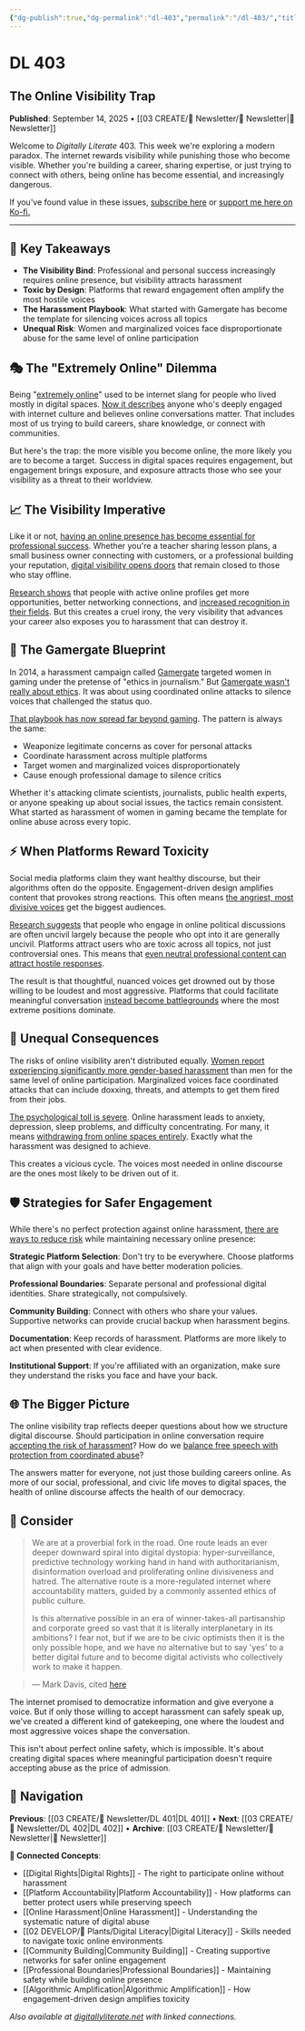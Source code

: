 ```yaml
---
{"dg-publish":true,"dg-permalink":"dl-403","permalink":"/dl-403/","title":"The Online Visibility Trap","tags":["digital-rights","platform-accountability","online-harassment","digital-literacy","community-building","professional-boundaries","algorithmic-amplification","gamergate-legacy"],"created":"2025-09-14","updated":"2025-09-14"}
---
```


# DL 403

## The Online Visibility Trap

**Published**: September 14, 2025 • [[03 CREATE/📧 Newsletter/📧 Newsletter\|📧 Newsletter]]

Welcome to _Digitally Literate_ 403. This week we're exploring a modern paradox. The internet rewards visibility while punishing those who become visible. Whether you're building a career, sharing expertise, or just trying to connect with others, being online has become essential, and increasingly dangerous.

If you've found value in these issues, [subscribe here](https://buttondown.email/digitallyliterate) or [support me here on Ko-fi.](https://ko-fi.com/wiobyrne)

---
## 🔖 Key Takeaways

- **The Visibility Bind**: Professional and personal success increasingly requires online presence, but visibility attracts harassment
- **Toxic by Design**: Platforms that reward engagement often amplify the most hostile voices
- **The Harassment Playbook**: What started with Gamergate has become the template for silencing voices across all topics
- **Unequal Risk**: Women and marginalized voices face disproportionate abuse for the same level of online participation

## 🎭 The "Extremely Online" Dilemma
Being "[extremely online](https://en.wikipedia.org/wiki/Extremely_online)" used to be internet slang for people who lived mostly in digital spaces. [Now it describes](https://reallifemag.com/issue-extremely-online/) anyone who's deeply engaged with internet culture and believes online conversations matter. That includes most of us trying to build careers, share knowledge, or connect with communities.

But here's the trap: the more visible you become online, the more likely you are to become a target. Success in digital spaces requires engagement, but engagement brings exposure, and exposure attracts those who see your visibility as a threat to their worldview.

## 📈 The Visibility Imperative

Like it or not, [having an online presence has become essential for professional success](https://topstackgroup.com/how-social-media-affects-job-opportunities/). Whether you're a teacher sharing lesson plans, a small business owner connecting with customers, or a professional building your reputation, [digital visibility opens doors](https://www.ofe.ca/post/optimizing-your-digital-presence-for-career-success) that remain closed to those who stay offline.

[Research shows](https://www.sciencedirect.com/science/article/pii/S000187912030021X) that people with active online profiles get more opportunities, better networking connections, and [increased recognition in their fields](https://hbr.org/2022/08/strengthen-your-professional-presence-on-social-media). But this creates a cruel irony, the very visibility that advances your career also exposes you to harassment that can destroy it.

## 👾 The Gamergate Blueprint

In 2014, a harassment campaign called [Gamergate](https://en.wikipedia.org/wiki/Gamergate) targeted women in gaming under the pretense of "ethics in journalism." But [Gamergate wasn't really about ethics](https://www.poynter.org/ethics-trust/2025/what-was-gamergate-controversy-ethics-games-journalism/). It was about using coordinated online attacks to silence voices that challenged the status quo.

[That playbook has now spread far beyond gaming](https://libres.uncg.edu/ir/asu/f/Perreault_Gregory_2016_GamerGate%20Controversy%20and%20Journalistic.pdf). The pattern is always the same:

- Weaponize legitimate concerns as cover for personal attacks
- Coordinate harassment across multiple platforms
- Target women and marginalized voices disproportionately
- Cause enough professional damage to silence critics

Whether it's attacking climate scientists, journalists, public health experts, or anyone speaking up about social issues, the tactics remain consistent. What started as harassment of women in gaming became the template for online abuse across every topic.

## ⚡ When Platforms Reward Toxicity

Social media platforms claim they want healthy discourse, but their algorithms often do the opposite. Engagement-driven design amplifies content that provokes strong reactions. This often means [the angriest, most divisive voices](https://www.promarket.org/2025/07/16/how-toxic-content-drives-user-engagement-on-social-media/) get the biggest audiences.

[Research suggests](https://warwick.ac.uk/fac/soc/economics/news/2025/2/toxic_content_and_social_media_user_engagement__are_we_our_own_worst_enemies/) that people who engage in online political discussions are often uncivil largely because the people who opt into it are generally uncivil. Platforms attract users who are toxic across all topics, not just controversial ones. This means that [even neutral professional content can attract hostile responses](https://www.ipr.northwestern.edu/news/2023/why-are-online-political-discussions-so-toxic.html).

The result is that thoughtful, nuanced voices get drowned out by those willing to be loudest and most aggressive. Platforms that could facilitate meaningful conversation [instead become battlegrounds](https://knightcolumbia.org/content/the-algorithmic-management-of-polarization-and-violence-on-social-media) where the most extreme positions dominate.

## 🎯 Unequal Consequences
The risks of online visibility aren't distributed equally. [Women report experiencing significantly more gender-based harassment](https://pmc.ncbi.nlm.nih.gov/articles/PMC6635696/) than men for the same level of online participation. Marginalized voices face coordinated attacks that can include doxxing, threats, and attempts to get them fired from their jobs.

[The psychological toll is severe](https://academic.oup.com/bjsw/article/54/7/3274/7690180). Online harassment leads to anxiety, depression, sleep problems, and difficulty concentrating. For many, it means [withdrawing from online spaces entirely](https://www.sciencespo.fr/ecole-affaires-publiques/sites/sciencespo.fr.ecole-affaires-publiques/files/DENG.pdf). Exactly what the harassment was designed to achieve.

This creates a vicious cycle. The voices most needed in online discourse are the ones most likely to be driven out of it.

## 🛡️ Strategies for Safer Engagement

While there's no perfect protection against online harassment, [there are ways to reduce risk](https://advocacy.consumerreports.org/press_release/treat-online-abuse-like-spam-new-report-urges-social-media-platforms-to-fight-online-abuse-with-tools-users-can-control/) while maintaining necessary online presence:

**Strategic Platform Selection**: Don't try to be everywhere. Choose platforms that align with your goals and have better moderation policies.

**Professional Boundaries**: Separate personal and professional digital identities. Share strategically, not compulsively.

**Community Building**: Connect with others who share your values. Supportive networks can provide crucial backup when harassment begins.

**Documentation**: Keep records of harassment. Platforms are more likely to act when presented with clear evidence.

**Institutional Support**: If you're affiliated with an organization, make sure they understand the risks you face and have your back.

## 🌐 The Bigger Picture

The online visibility trap reflects deeper questions about how we structure digital discourse. Should participation in online conversation require [accepting the risk of harassment](https://provost.psu.edu/guide-to-managing-online-harassment/)? How do we [balance free speech with protection from coordinated abuse](https://bipartisanpolicy.org/blog/academic-freedom-social-media/)?

The answers matter for everyone, not just those building careers online. As more of our social, professional, and civic life moves to digital spaces, the health of online discourse affects the health of our democracy.

## 🤔 Consider

>  We are at a proverbial fork in the road. One route leads an ever deeper downward spiral into digital dystopia: hyper-surveillance, predictive technology working hand in hand with authoritarianism, disinformation overload and proliferating online divisiveness and hatred. The alternative route is a more-regulated internet where accountability matters, guided by a commonly assented ethics of public culture. 
>  
>  Is this alternative possible in an era of winner-takes-all partisanship and corporate greed so vast that it is literally interplanetary in its ambitions? I fear not, but if we are to be civic optimists then it is the only possible hope, and we have no alternative but to say 'yes' to a better digital future and to become digital activists who collectively work to make it happen.

> — Mark Davis, cited [here](https://hyp.is/9NHJ4pFtEfCFj2di63gAtQ/www.elon.edu/u/imagining/surveys/xiii-2021/improving-toxic-online-forums-2035/)

The internet promised to democratize information and give everyone a voice. But if only those willing to accept harassment can safely speak up, we've created a different kind of gatekeeping, one where the loudest and most aggressive voices shape the conversation.

This isn't about perfect online safety, which is impossible. It's about creating digital spaces where meaningful participation doesn't require accepting abuse as the price of admission.

## 🔗 Navigation

**Previous**: [[03 CREATE/📧 Newsletter/DL 401\|DL 401]] • **Next**: [[03 CREATE/📧 Newsletter/DL 402\|DL 402]] • **Archive**: [[03 CREATE/📧 Newsletter/📧 Newsletter\|📧 Newsletter]]

**🌱 Connected Concepts**:
- [[Digital Rights\|Digital Rights]] - The right to participate online without harassment
- [[Platform Accountability\|Platform Accountability]] - How platforms can better protect users while preserving speech
- [[Online Harassment\|Online Harassment]] - Understanding the systematic nature of digital abuse
- [[02 DEVELOP/🌿 Plants/Digital Literacy\|Digital Literacy]] - Skills needed to navigate toxic online environments
- [[Community Building\|Community Building]] - Creating supportive networks for safer online engagement
- [[Professional Boundaries\|Professional Boundaries]] - Maintaining safety while building online presence
- [[Algorithmic Amplification\|Algorithmic Amplification]] - How engagement-driven design amplifies toxicity

_Also available at [digitallyliterate.net](https://digitallyliterate.net/) with linked connections._
